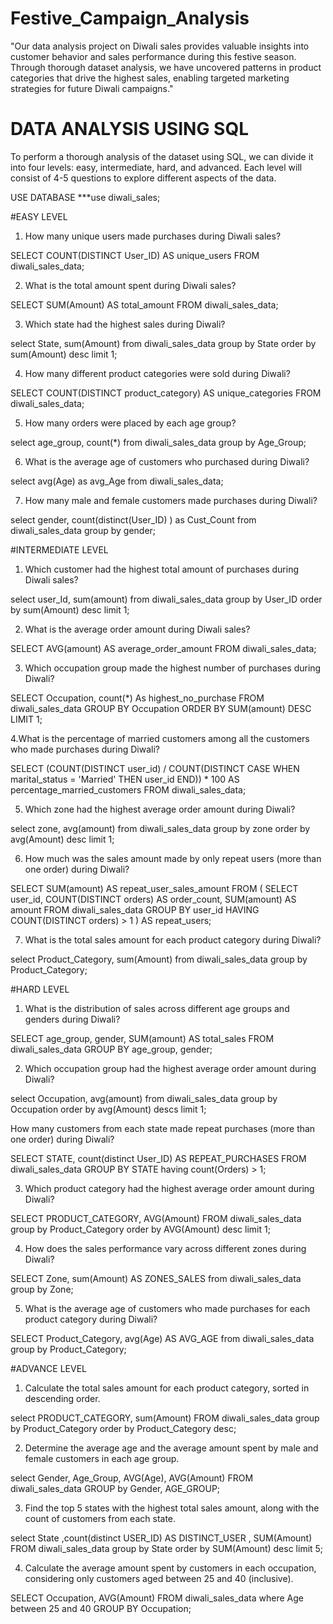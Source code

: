 # Festive_Campaign_Analysis
"Our data analysis project on Diwali sales provides valuable insights into customer behavior and sales performance during this festive season. Through thorough dataset analysis, we have uncovered patterns in product categories that drive the highest sales, enabling targeted marketing strategies for future Diwali campaigns."

# DATA ANALYSIS USING SQL
To perform a thorough analysis of the dataset using SQL, we can divide it into four levels: easy, intermediate, hard, and advanced. Each level will consist of 4-5 questions to explore different aspects of the data.

USE DATABASE 
***use diwali_sales;

#EASY LEVEL

1. How many unique users made purchases during Diwali sales?

SELECT COUNT(DISTINCT User_ID) AS unique_users
FROM diwali_sales_data;


2. What is the total amount spent during Diwali sales?

SELECT SUM(Amount) AS total_amount
FROM diwali_sales_data;


3. Which state had the highest sales during Diwali?

select State, sum(Amount)
from diwali_sales_data
group by State
order by sum(Amount) desc 
limit 1;


4. How many different product categories were sold during Diwali?

SELECT COUNT(DISTINCT product_category) AS unique_categories
FROM diwali_sales_data;


5. How many orders were placed by each age group?

select age_group, count(*)
from diwali_sales_data
group by Age_Group;


6. What is the average age of customers who purchased during Diwali?

select avg(Age) as avg_Age
from diwali_sales_data;


7. How many male and female customers made purchases during Diwali?

select gender, count(distinct(User_ID) ) as Cust_Count
from diwali_sales_data
group by gender;

#INTERMEDIATE LEVEL

1. Which customer had the highest total amount of purchases during Diwali sales?

select user_Id, sum(amount)
from diwali_sales_data
group by User_ID
order by sum(Amount) desc
limit 1;


2. What is the average order amount during Diwali sales?

SELECT AVG(amount) AS average_order_amount
FROM diwali_sales_data;


3. Which occupation group made the highest number of purchases during Diwali?

SELECT Occupation, count(*) As highest_no_purchase
FROM diwali_sales_data
GROUP BY Occupation
ORDER BY SUM(amount) DESC
LIMIT 1;


4.What is the percentage of married customers among all the customers who made purchases during Diwali?

SELECT (COUNT(DISTINCT user_id) / COUNT(DISTINCT CASE WHEN marital_status = 'Married' THEN user_id END)) * 100 AS percentage_married_customers
FROM diwali_sales_data;


5. Which zone had the highest average order amount during Diwali?

select zone, avg(amount)
from diwali_sales_data
group by zone
order by avg(Amount) desc
limit 1;

6. How much was the sales  amount made by only  repeat users (more than one order) during Diwali? 

SELECT SUM(amount) AS repeat_user_sales_amount
FROM (
    SELECT user_id, COUNT(DISTINCT orders) AS order_count, SUM(amount) AS amount
    FROM diwali_sales_data
    GROUP BY user_id
    HAVING COUNT(DISTINCT orders) > 1
) AS repeat_users;


7. What is the total sales amount for each product category during Diwali?

select Product_Category, sum(Amount)
from diwali_sales_data
group by Product_Category;


#HARD LEVEL

1. What is the distribution of sales across different age groups and genders during Diwali?

SELECT age_group, gender, SUM(amount) AS total_sales
FROM diwali_sales_data
GROUP BY age_group, gender;


2. Which occupation group had the highest average order amount during Diwali?

select Occupation, avg(amount)
from diwali_sales_data
group by Occupation
order by avg(Amount) descs
limit 1;


How many customers from each state made repeat purchases (more than one order) during Diwali?

SELECT STATE, count(distinct User_ID) AS REPEAT_PURCHASES
FROM diwali_sales_data
GROUP BY STATE
having count(Orders) > 1;


3. Which product category had the highest average order amount during Diwali?

SELECT PRODUCT_CATEGORY, AVG(Amount)
FROM diwali_sales_data
group by Product_Category
order by AVG(Amount) desc
limit 1;


4. How does the sales performance vary across different zones during Diwali?

SELECT Zone, sum(Amount) AS ZONES_SALES
from diwali_sales_data
group by Zone;


5. What is the average age of customers who made purchases for each product category during Diwali?

SELECT Product_Category, avg(Age) AS AVG_AGE 
from diwali_sales_data
group by Product_Category;

#ADVANCE LEVEL

1. Calculate the total sales amount for each product category, sorted in descending order.

select PRODUCT_CATEGORY, sum(Amount)
FROM diwali_sales_data
group by Product_Category
order by Product_Category desc;


2. Determine the average age and the average amount spent by male and female customers in each age group.

select  Gender, Age_Group, AVG(Age), AVG(Amount)
FROM diwali_sales_data
GROUP by Gender, AGE_GROUP;


3. Find the top 5 states with the highest total sales amount, along with the count of customers from each state.

select State ,count(distinct USER_ID) AS DISTINCT_USER , SUM(Amount)
FROM diwali_sales_data
group by State
order by SUM(Amount) desc
limit  5;


4. Calculate the average amount spent by customers in each occupation, considering only customers aged between 25 and 40 (inclusive).

SELECT  Occupation, AVG(Amount)
FROM diwali_sales_data
where Age between 25 and 40
GROUP BY Occupation;

